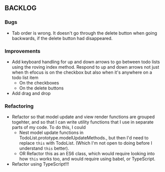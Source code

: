 ## BACKLOG

### Bugs

* Tab order is wrong. It doesn't go through the delete button when going backwards, if the delete button had disappeared.

### Improvements

* Add keyboard handling for up and down arrows to go between todo lists using the roving index method. Respond to up and down arrows not just when th efocus is on the checkbox but also when it's anywhere on a todo list item
  * On the checkboxes
  * On the delete buttons
* Add drag and drop

### Refactoring

* Refactor so that model update and view render functions are grouped togehter, and so that I can write utility functions that I use in separate parts of my code. To do this, I could
  * Nest model update functions in TodoList.prototype.modelUpdateMethods., but then I'd need to replace `this` with TodoList. (Which I'm not open to doing before I understand `this` better).
  * OR Refactor this as an ES6 class, which would require looking into how `this` works too, and would require using babel, or TypeScript.
* Refactor using TypeScript!!!